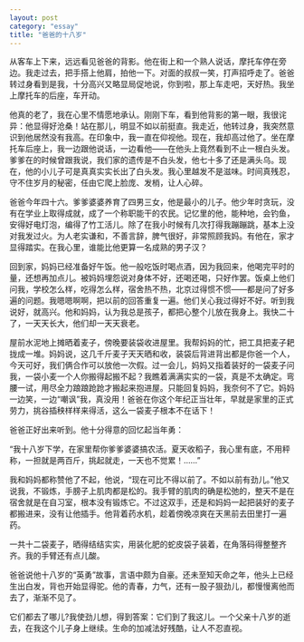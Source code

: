 ```yaml
---
layout: post   
category: "essay"   
title: "爸爸的十八岁"   
---
```


从客车上下来，远远看见爸爸的背影。他在街上和一个熟人说话，摩托车停在旁边。我走过去，把手搭上他肩，拍他一下。对面的叔叔一笑，打声招呼走了。爸爸转过身看到是我，十分高兴又略显局促地说，你到啦，那上车走吧，天好热。我坐上摩托车的后座，车开动。

他真的老了，我在心里不情愿地承认。刚刚下车，看到他背影的第一眼，我很诧异：他显得好沧桑！站在那儿，明显不如以前挺直。我走近，他转过身，我突然意识到他居然没有我高。在印象中，我一直在仰视他。现在，我却高过他了。坐在摩托车后座上，我一边跟他说话，一边看他——在他头上竟然看到不止一根白头发。爹爹在的时候曾跟我说，我们家的遗传是不白头发，他七十多了还是满头乌。现在，他的小儿子可是真真实实长出了白头发。我心里越发不是滋味。时间真残忍，守不住岁月的秘密，任由它爬上脸庞、发梢，让人心碎。

爸爸今年四十六。爹爹婆婆养育了四男三女，他是最小的儿子。他少年时贪玩，没有在学业上取得成就，成了一个称职能干的农民。记忆里的他，能种地，会钓鱼，安得好电灯泡，编得了竹工活儿。除了在我小时候有几次打得我蹦蹦跳，基本上没对我发过火。为人老实谦和，不善言辞，脾气很好，非常照顾我妈。有他在，家才显得踏实。在我心里，谁能比他更算一名成熟的男子汉？

回到家，妈妈已经准备好午饭。他一般吃饭时喝点酒，因为我回来，他喝完平时的量，还想再加点儿。被妈妈埋怨说对身体不好，还喝还喝，只好作罢。饭桌上他们问我，学校怎么样，吃得怎么样，宿舍热不热，北京过得惯不惯——都是问了好多遍的问题。我嗯嗯啊啊，把以前的回答重复一遍。他们关心我过得好不好。听到我说好，就高兴。他和妈妈，认为我总是孩子，都把心整个儿放在我身上。我快二十了，一天天长大，他们却一天天衰老。

屋前水泥地上摊晒着麦子，傍晚要装袋收进屋里。我帮妈妈的忙，把工具把麦子耙拢成一堆。妈妈说，这几千斤麦子天天晒和收，装袋后背进背出都是你爸一个人，今天可好，我们俩合作可以放他一次假。过一会儿，妈妈又指着装好的一袋麦子问我，一袋小麦一个人你搬得起搬不起？我瞧着满满实实的一袋，真是不太确定。弯腰一试，用尽全力踉踉跄跄才搬起来抱进屋。只能回复妈妈，我奈何不了它。妈妈一边笑，一边“嘲讽”我，真没用！爸爸在你这个年纪正当壮年，早就是家里的正式劳力，挑谷插秧样样来得活，这么一袋麦子根本不在话下！

爸爸正好出来听到。他十分得意的回忆起当年勇：

“我十八岁下学，在家里帮你爹爹婆婆搞农活。夏天收稻子，我心里有底，不用秤称，一担就是两百斤，挑起就走，一天也不觉累！……”

我和妈妈都称赞他了不起，他说，“现在可比不得以前了。不如以前有劲儿。”他又说我，不锻炼，手膀子上肌肉都是松的。我手臂的肌肉的确是松弛的，整天不是在宿舍就是在自习室，根本没有锻炼它。不过这双手，还是和妈妈一起把装好的麦子都搬进来，没有让他插手。他背着药水机，趁着傍晚凉爽在天黑前去田里打一遍药。

一共十二袋麦子，晒得结结实实，用装化肥的蛇皮袋子装着，在角落码得整整齐齐。我的手臂还有点儿酸。

爸爸说他十八岁的“英勇”故事，言语中颇为自豪。还未至知天命之年，他头上已经生出白发，背也开始显得驼。他的青春，力气，还有一股子狠劲儿，都慢慢离他而去了，渐渐不见了。

它们都去了哪儿?我使劲儿想，得到答案：它们到了我这儿。一个父亲十八岁的逝去，在我这个儿子身上继续。生命的加减法好残酷，让人不忍直视。
